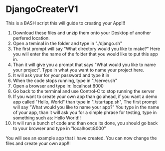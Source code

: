 # DjangoCreaterV1
This is a BASH script this will guide to creating your App!!!
  1. Download these files and unzip them onto your Desktop of another perfered location.
  2. Open a teminal in the folder and type in "./django.sh"
  3. The first prompt will say "What directory would you like to make?" Here you will enter the name of the folder that you would like to put this app in.
  4. Than it will give you a prompt that says "What would you like to name your project". Type in what you want to name your project here.
  5. It will ask your for your password and type it in
  6. When the code stops running, type in "./server.sh"
  7. Open a browser and type in: localhost:8000
  8. Go back to the terminal and use Control-C to stop running the server
  9. If you want to create your own app than go ahead, if you want a demo app called "Hello, World" than type in "./startapp.sh", The first prompt will say "What would you like to name your app?" You type in the name of your app, than it will ask you for a simple phrase for testing, type in something such as: Hello World!!
  10. It will run a bunch of code and than once its done, you should go back to your browser and type in "localhost:8000"


You will see an example app that i have created. You can now change the files and create your own app!!!

